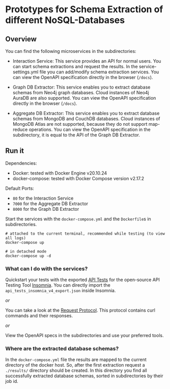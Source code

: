 # Prototypes for Schema Extraction of different NoSQL-Databases

## Overview

You can find the following microservices in the subdirectories:

- Interaction Service:
This service provides an API for normal users. You can start schema extractions and request the results.
In the service-settings.yml file you can add/modify schema extraction services.
You can view the OpenAPI specification directly in the browser (`/docs`).

- Graph DB Extractor:
This service enables you to extract database schemas from Neo4j graph databases.
Cloud instances of Neo4j AuraDB are also supported.
You can view the OpenAPI specification directly in the browser (`/docs`).

- Aggregate DB Extractor:
This service enables you to extract database schemas from MongoDB and CouchDB databases.
Cloud instances of MongoDB Atlas are not supported, because they do not support map-reduce operations.
You can view the OpenAPI specification in the subdirectory, it is equal to the API of the Graph DB Extractor.

## Run it

Dependencies:
- Docker: tested with Docker Engine v20.10.24
- docker-compose: tested with Docker Compose version v2.17.2

Default Ports:
- `80` for the Interaction Service
- `7000` for the Aggregate DB Extractor
- `8000` for the Graph DB Extractor

Start the services with the `docker-compose.yml` and the `Dockerfile`s in subdirectories.
```
# attached to the current terminal, recommended while testing (to view all logs)
docker-compose up

# in detached mode
docker-compose up -d
``` 

### What can I do with the services?

Quickstart your tests with the exported [API Tests](./api_tests_insomnia_v4_export.json) for the open-source API Testing Tool [Insomnia](https://insomnia.rest/products/insomnia). You can directly import the `api_tests_insomnia_v4_export.json` inside Insomnia.

*or* 

You can take a look at the [Request Protocol](./RequestProtocol.md). This protocol contains curl commands and their responses.

*or* 

View the OpenAPI specs in the subdirectories and use your preferred tools. 

### Where are the extracted database schemas?

In the `docker-compose.yml` file the results are mapped to the current directory of the docker host.
So, after the first extraction request a `./results/` directory should be created.
In this directory you find all successfully extracted database schemas, sorted in subdirectories by their job id.
